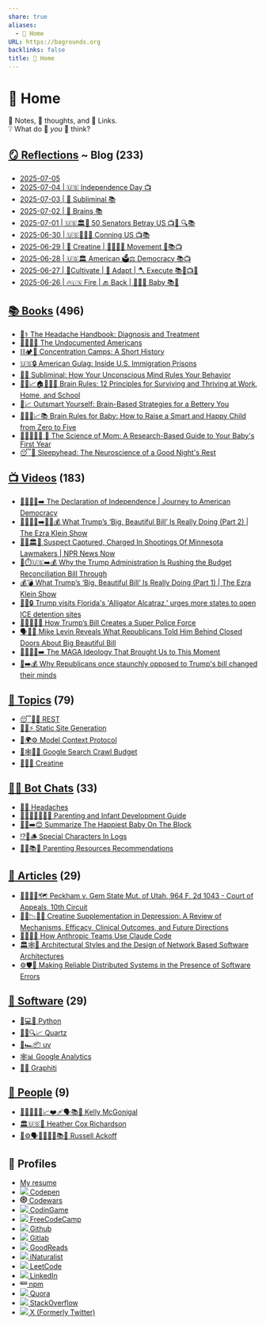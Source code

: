 ```yaml
---
share: true
aliases:
  - 🏡 Home
URL: https://bagrounds.org
backlinks: false
title: 🏡 Home
---
```

# 🏡 Home  
📑 Notes, 💭 thoughts, and 🔗 Links.  
❔ What do 🫵 _you_ 🤔 think?  
  
## [🪞 Reflections](./reflections/index.md) ~ Blog (233)  
- [2025-07-05](./reflections/2025-07-05.md)  
- [2025-07-04 | 🇺🇸 Independence Day 📺](./reflections/2025-07-04.md)  
- [2025-07-03 | 🤫 Subliminal 📚](./reflections/2025-07-03.md)  
- [2025-07-02 | 🧠 Brains 📚](./reflections/2025-07-02.md)  
- [2025-07-01 | 🇺🇸🏛️💸 50 Senators Betray US 📺📰 🔍📚](./reflections/2025-07-01.md)  
- [2025-06-30 | 🇺🇸👹📜💸 Conning US 📺📚](./reflections/2025-06-30.md)  
- [2025-06-29 | 💪 Creatine | 💃🏼🕺🏽 Movement 🌌📚📺](./reflections/2025-06-29.md)  
- [2025-06-28 | 🇺🇸🏛️ American 🗳️⚖️ Democracy 📚📺](./reflections/2025-06-28.md)  
- [2025-06-27 | 🌱Cultivate | 🧬 Adapt | 🪓 Execute 📚🌌📺📰](./reflections/2025-06-27.md)  
- [2025-06-26 | 🔥🇺🇸 Fire | 🔙 Back | 👶🏼🔢 Baby 📚🌌](./reflections/2025-06-26.md)  
  
  
## [📚 Books](./books/index.md) (496)  
- [🤕⚕️ The Headache Handbook: Diagnosis and Treatment](./books/the-headache-handbook-diagnosis-and-treatment.md)  
- [🚫📄🇺🇸 The Undocumented Americans](./books/the-undocumented-americans.md)  
- [⛓️🏕️📜 Concentration Camps: A Short History](./books/concentration-camps-a-short-history.md)  
- [🇺🇸🔒 American Gulag: Inside U.S. Immigration Prisons](./books/american-gulag-inside-us-immigration-prisons.md)  
- [🤫🧠 Subliminal: How Your Unconscious Mind Rules Your Behavior](./books/subliminal-how-your-unconscious-mind-rules-your-behavior.md)  
- [🧠💡📈🏠🏢🧑‍🎓 Brain Rules: 12 Principles for Surviving and Thriving at Work, Home, and School](./books/brain-rules-12-principles-for-surviving-and-thriving-at-work-home-and-school.md)  
- [🧠📈 Outsmart Yourself: Brain-Based Strategies for a Bettery You](./books/outsmart-yourself-brain-based-strategies-for-a-bettery-you.md)  
- [👶🧠😊📈📚 Brain Rules for Baby: How to Raise a Smart and Happy Child from Zero to Five](./books/brain-rules-for-baby.md)  
- [🤰👶🔬👩‍⚕️ 🧪 The Science of Mom: A Research-Based Guide to Your Baby's First Year](./books/the-science-of-mom.md)  
- [😴🧠 Sleepyhead: The Neuroscience of a Good Night's Rest](./books/sleepyhead-the-neuroscience-of-a-good-nights-rest.md)  
  
  
## [📺 Videos](./videos/index.md) (183)  
- [📜🇺🇸🗽➡️ The Declaration of Independence | Journey to American Democracy](./videos/the-declaration-of-independence-journey-to-american-democracy.md)  
- [👹👶🏼💸➡️👴🏻💰 What Trump’s ‘Big, Beautiful Bill’ Is Really Doing (Part 2) | The Ezra Klein Show](./videos/what-trumps-big-beautiful-bill-is-really-doing-part-2-the-ezra-klein-show.md)  
- [👤💀🏛️🚓 Suspect Captured, Charged In Shootings Of Minnesota Lawmakers | NPR News Now](./videos/suspect-captured-charged-in-shootings-of-minnesota-lawmakers-npr-news-now.md)  
- [👹⏱️🇺🇸➡️💰 Why the Trump Administration Is Rushing the Budget Reconciliation Bill Through](./videos/why-the-trump-administration-is-rushing-the-budget-reconciliation-bill-through.md)  
- [💰💣 What Trump’s ‘Big, Beautiful Bill’ Is Really Doing (Part 1) | The Ezra Klein Show](./videos/what-trumps-big-beautiful-bill-is-really-doing-part-1-the-ezra-klein-show.md)  
- [👹🐊🔒 Trump visits Florida's 'Alligator Alcatraz,' urges more states to open ICE detention sites](./videos/trump-visits-floridas-alligator-alcatraz-urges-more-states-to-open-ice-detention-sites.md)  
- [👮‍♂️💪🚫📜 How Trump’s Bill Creates a Super Police Force](./videos/how-trumps-bill-creates-a-super-police-force.md)  
- [🗣️🤫🐘 Mike Levin Reveals What Republicans Told Him Behind Closed Doors About Big Beautiful Bill](./videos/mike-levin-reveals-what-republicans-told-him-behind-closed-doors-about-big-beautiful-bill.md)  
- [🧢🇺🇸📢➡️ The MAGA Ideology That Brought Us to This Moment](./videos/the-maga-ideology-that-brought-us-to-this-moment.md)  
- [🤔➡️💰 Why Republicans once staunchly opposed to Trump's bill changed their minds](./videos/why-republicans-once-staunchly-opposed-to-trumps-bill-changed-their-minds.md)  
  
  
## [🌌 Topics](./topics/index.md) (79)  
- [😴🛌🧘 REST](./topics/rest.md)  
- [💾🧱⚡️ Static Site Generation](./topics/static-site-generation.md)  
- [🧠🌍⚙️ Model Context Protocol](./topics/model-context-protocol.md)  
- [🤖🕸️💸🔎 Google Search Crawl Budget](./topics/google-search-crawl-budget.md)  
- [💪🏋️‍♂️ Creatine](./topics/creatine.md)  
  
  
## [🤖💬 Bot Chats](./bot-chats/index.md) (33)  
- [🤕😖 Headaches](./bot-chats/headaches.md)  
- [🤰🏼👶🍼👨‍👩‍👦 Parenting and Infant Development Guide](./bot-chats/parenting-and-infant-development-guide.md)  
- [👶😭➡️😊 Summarize The Happiest Baby On The Block](./bot-chats/summarize-the-happiest-baby-on-the-block.md)  
- [⁉️🔣🪵 Special Characters In Logs](./bot-chats/special-characters-in-logs.md)  
- [🤱🏼📚💡 Parenting Resources Recommendations](./bot-chats/parenting-resources-recommendations.md)  
  
  
## [📄  Articles](./articles/index.md) (29)  
- [👨‍⚖️🆚🏢🗺️ Peckham v. Gem State Mut. of Utah, 964 F. 2d 1043 - Court of Appeals, 10th Circuit](../Peckham%20v.%20Gem%20State%20Mut.%20of%20Utah,%20964%20F.%202d%201043%20-%20Court%20of%20Appeals,%2010th%20Circuit.md)  
- [💪🧠📉💊🔎 Creatine Supplementation in Depression: A Review of Mechanisms, Efficacy, Clinical Outcomes, and Future Directions](./articles/creatine-supplementation-in-depression-a-review-of-mechanisms-efficacy-clinical-outcomes-and-future-directions.md)  
- [🧑‍💻🤖🤝 How Anthropic Teams Use Claude Code](./articles/how-anthropic-teams-use-claude-code.md)  
- [🏛️🕸️🧩 Architectural Styles and the Design of Network Based Software Architectures](./articles/architectural-styles-and-the-design-of-network-based-software-architectures.md)  
- [⚙️🛡️🐛 Making Reliable Distributed Systems in the Presence of Software Errors](./articles/making-reliable-distributed-systems-in-the-presence-of-software-errors.md)  
  
  
## [💾 Software](./software/index.md) (29)  
- [🐍💻🐍 Python](./software/python.md)  
- [💎🔬🔍📈 Quartz](./software/quartz.md)  
- [🐍🏎️📦 uv](./software/uv.md)  
- [🕸️📊 Google Analytics](./software/google-analytics.md)  
- [🎨🧱 Graphiti](./software/graphiti.md)  
  
  
## [👥 People](./people/index.md) (9)  
- [🧠🔬🧘‍♀️💪📈❤️‍🩹🗣️📚🌟 Kelly McGonigal](./people/kelly-mcgonigal.md)  
- [🏛️🇺🇸📖 Heather Cox Richardson](./people/heather-cox-richardson.md)  
- [🤔⚙️🗣️🤝💡🧩🔭📚👴 Russell Ackoff](./people/russell-ackoff.md)  
  
  
## 🔗 Profiles  
- [My resume](./topics/my-resume.md)  
- <a href="http://codepen.io/bagrounds"><img style="height:1em; margin:0;" src="https://simpleicons.org/icons/codepen.svg"/> Codepen</a>  
- <a href="http://www.codewars.com/users/bagrounds"><img style="height:1em; margin:0;" src="https://raw.githubusercontent.com/bagrounds/icons/master/codewars.svg"/> Codewars</a>  
- <a href="https://www.codingame.com/profile/0d172b10ecb72b81c2bb2646e8be9d8a8930706"><img style="height:1em; margin:0;" src="https://simpleicons.org/icons/codingame.svg"/> CodinGame</a>  
- <a href="http://freecodecamp.com/bagrounds"><img style="height:1em; margin:0;" src="https://simpleicons.org/icons/freecodecamp.svg"/> FreeCodeCamp</a>  
- <a href="https://github.com/bagrounds"><img style="height:1em; margin:0;" src="https://simpleicons.org/icons/github.svg"/> Github</a>  
- <a href="http://gitlab.com/bagrounds"><img style="height:1em; margin:0;" src="https://simpleicons.org/icons/gitlab.svg"/> Gitlab</a>  
- <a href="http://goodreads.com/bagrounds"><img style="height:1em; margin:0;" src="https://simpleicons.org/icons/goodreads.svg"/> GoodReads</a>  
- <a href="https://www.inaturalist.org/people/8822063"><img style="height:1em; margin:0;" src="https://static.inaturalist.org/wiki_page_attachments/3154-original.png"/> iNaturalist</a>  
- <a href="https://leetcode.com/u/bagrounds"><img style="height:1em; margin:0;" src="https://simpleicons.org/icons/leetcode.svg"/> LeetCode</a>  
- <a href="https://linkedin.com/in/bagrounds"><img style="height:1em; margin:0;" src="https://simpleicons.org/icons/linkedin.svg"/> LinkedIn</a>  
- <a href="http://www.npmjs.com/~bagrounds"><img style="height:1em; margin:0;" src="https://raw.githubusercontent.com/bagrounds/icons/master/npm.svg"/> npm</a>  
- <a href="https://www.quora.com/profile/Bryan-Grounds"><img style="height:1em; margin:0;" src="https://simpleicons.org/icons/quora.svg"/> Quora</a>  
- <a href="http://stackoverflow.com/users/2081363/bagrounds"><img style="height:1em; margin:0;" src="https://simpleicons.org/icons/stackoverflow.svg"/> StackOverflow</a>  
- <a href="https://twitter.com/bagrounds"><img style="height:1em; margin:0;" src="https://simpleicons.org/icons/x.svg"/> X (Formerly Twitter)</a>  
